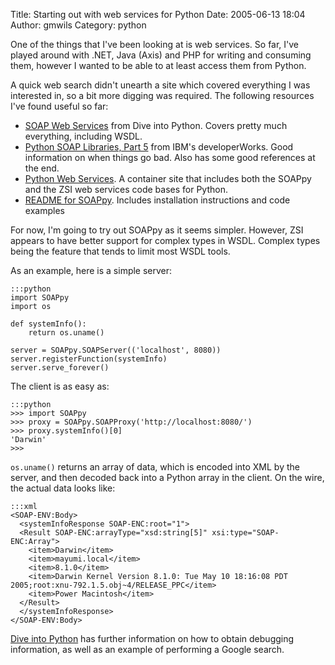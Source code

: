 Title: Starting out with web services for Python
Date: 2005-06-13 18:04
Author: gmwils
Category: python

One of the things that I've been looking at is web services. So far,
I've played around with .NET, Java (Axis) and PHP for writing and
consuming them, however I wanted to be able to at least access them from
Python.

A quick web search didn't unearth a site which covered everything I was
interested in, so a bit more digging was required. The following
resources I've found useful so far:

-   [SOAP Web Services][] from Dive into Python. Covers pretty much
    everything, including WSDL.
-   [Python SOAP Libraries, Part 5][] from IBM's developerWorks. Good
    information on when things go bad. Also has some good references at
    the end.
-   [Python Web Services][]. A container site that includes both the
    SOAPpy and the ZSI web services code bases for Python.
-   [README for SOAPpy][]. Includes installation instructions and code
    examples

For now, I'm going to try out SOAPpy as it seems simpler. However, ZSI
appears to have better support for complex types in WSDL. Complex types
being the feature that tends to limit most WSDL tools.

As an example, here is a simple server:

    :::python
    import SOAPpy
    import os

    def systemInfo():
        return os.uname()

    server = SOAPpy.SOAPServer(('localhost', 8080))
    server.registerFunction(systemInfo)
    server.serve_forever()

The client is as easy as:

    :::python
    >>> import SOAPpy
    >>> proxy = SOAPpy.SOAPProxy('http://localhost:8080/')
    >>> proxy.systemInfo()[0]
    'Darwin'
    >>>

`os.uname()` returns an array of data, which is encoded into XML by the
server, and then decoded back into a Python array in the client. On the
wire, the actual data looks like:

    :::xml
    <SOAP-ENV:Body>
      <systemInfoResponse SOAP-ENC:root="1">
      <Result SOAP-ENC:arrayType="xsd:string[5]" xsi:type="SOAP-ENC:Array">
        <item>Darwin</item>
        <item>mayumi.local</item>
        <item>8.1.0</item>
        <item>Darwin Kernel Version 8.1.0: Tue May 10 18:16:08 PDT 2005;root:xnu-792.1.5.obj~4/RELEASE_PPC</item>
        <item>Power Macintosh</item>
      </Result>
      </systemInfoResponse>
    </SOAP-ENV:Body>

[Dive into Python][] has further information on how to obtain debugging
information, as well as an example of performing a Google search.

  [SOAP Web Services]: http://diveintopython.org/soap_web_services/index.html#soap.divein
  [Python SOAP Libraries, Part 5]: http://www-106.ibm.com/developerworks/webservices/library/ws-pyth17.html
  [Python Web Services]: http://pywebsvcs.sourceforge.net/
  [README for SOAPpy]: http://cvs.sourceforge.net/viewcvs.py/*checkout*/pywebsvcs/SOAPpy/README?rev=HEAD
  [Dive into Python]: http://diveintopython.org/soap_web_services/debugging.html

